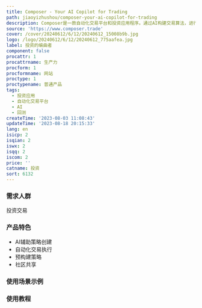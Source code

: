 ```yaml
---
title: Composer - Your AI Copilot for Trading
path: jiaoyizhushou/composer-your-ai-copilot-for-trading
description: Composer是一款自动化交易平台和投资应用程序。通过AI构建交易算法，进行回测和执行，一站式完成。无需编码技能。
source: 'https://www.composer.trade'
cover: /cover/20240612/6/12/20240612_15008b9b.jpg
logo: /logo/20240612/6/12/20240612_775aafea.jpg
label: 投资的编曲者
component: false
procattr: 1
procattrname: 生产力
procform: 1
procformname: 网站
proctype: 1
proctypename: 普通产品
tags:
  - 投资应用
  - 自动化交易平台
  - AI
  - 回测
createTime: '2023-08-03 11:08:43'
updateTime: '2023-08-18 20:15:33'
lang: en
isicp: 2
isqian: 2
iswx: 2
isqq: 2
iscom: 2
price: ''
catname: 投资
sort: 6132
---
```




### 需求人群
投资交易

### 产品特色
- AI辅助策略创建
- 自动化交易执行
- 预构建策略
- 社区共享

### 使用场景示例


### 使用教程


  
